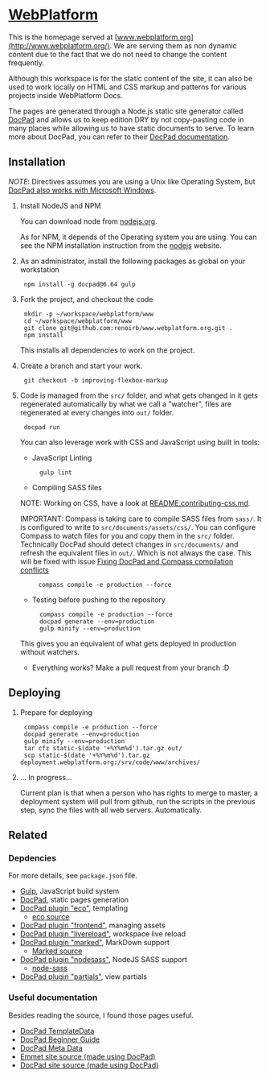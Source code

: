 # [WebPlatform](http://www.webplatform.org/)

This is the homepage served at [www.webplatform.org](http://www.webplatform.org/). We are
serving them as non dynamic content due to the fact that we do not need to change the content frequently.

Although this workspace is for the static content of the site, it can also be used to work locally on HTML
and CSS markup and patterns for various projects inside WebPlatform Docs.

The pages are generated through a Node.js static site generator called [DocPad](http://docpad.org/) and allows us to
keep edition DRY by not copy-pasting code in many places while allowing us to have static documents to serve. To learn
more about DocPad, you can refer to their [DocPad documentation](http://docpad.org/docs).

## Installation

*NOTE*: Directives assumes you are using a Unix like Operating System, but [DocPad also works with Microsoft Windows](http://bevry.me/learn/node-install).

1. Install NodeJS and NPM

    You can download node from [nodejs.org](http://nodejs.org/).

    As for NPM, it depends of the Operating system you are using. You can see the NPM installation instruction
    from the [nodejs](http://nodejs.org/) website.

2. As an administrator, install the following packages as global on your workstation

        npm install -g docpad@6.64 gulp

3. Fork the project, and checkout the code

        mkdir -p ~/workspace/webplatform/www
        cd ~/workspace/webplatform/www
        git clone git@github.com:renoirb/www.webplatform.org.git .
        npm install

    This installs all dependencies to work on the project.

4. Create a branch and start your work.

        git checkout -b improving-flexbox-markup

5. Code is managed from the `src/` folder, and what gets changed in it gets regenerated automatically
    by what we call a "watcher", files are regenerated at every changes into `out/` folder.

        docpad run

    You can also leverage work with CSS and JavaScript using built in tools:

    * JavaScript Linting

            gulp lint

    * Compiling SASS files


    NOTE: Working on CSS, have a look at [README.contributing-css.md](README.contributing-css.md).

    IMPORTANT: Compass is taking care to compile SASS files from `sass/`. It is configured to write to `src/documents/assets/css/`. You can configure Compass to watch files for you and copy them in the `src/` folder.  Technically DocPad should detect changes in `src/documents/` and refresh the equivalent files in `out/`. Which is not always the case. This will be fixed with issue [Fixing DocPad and Compass compilation conflicts](https://github.com/webplatform/www.webplatform.org/issues/9)

            compass compile -e production --force

    * Testing before pushing to the repository

            compass compile -e production --force
            docpad generate --env=production
            gulp minify --env=production

    This gives you an equivalent of what gets deployed in production without watchers.

    * Everything works? Make a pull request from your branch :D

## Deploying

1. Prepare for deploying

        compass compile -e production --force
        docpad generate --env=production
        gulp minify --env=production
        tar cfz static-$(date '+%Y%m%d').tar.gz out/
        scp static-$(date '+%Y%m%d').tar.gz deployment.webplatform.org:/srv/code/www/archives/

2. ... In progress...

    Current plan is that when a person who has rights to merge to master, a deployment system will pull from github, run the scripts in the previous step, sync the files with all web servers. Automatically.




## Related

### Depdencies

For more details, see `package.json` file.

* [Gulp](http://gulpjs.com/), JavaScript build system
* [DocPad](http://docpad.org/), static pages generation
* [DocPad plugin "eco"](https://github.com/docpad/docpad-plugin-eco), templating
  * [eco source](https://github.com/sstephenson/eco)
* [DocPad plugin "frontend"](https://github.com/sergeche/docpad-plugin-frontend), managing assets
* [DocPad plugin "livereload"](https://github.com/docpad/docpad-plugin-livereload/), workspace live reload
* [DocPad plugin "marked"](https://github.com/docpad/docpad-plugin-marked), MarkDown support
  * [Marked source](https://github.com/chjj/marked)
* [DocPad plugin "nodesass"](https://github.com/jking90/docpad-plugin-nodesass), NodeJS SASS support
  * [node-sass](https://github.com/andrew/node-sass)
* [DocPad plugin "partials"](https://github.com/docpad/docpad-plugin-partials), view partials

### Useful documentation

Besides reading the source, I found those pages useful.

* [DocPad TemplateData](http://docpad.org/docs/template-data)
* [DocPad Beginner Guide](http://docpad.org/docs/begin)
* [DocPad Meta Data](http://docpad.org/docs/meta-data)
* [Emmet site source (made using DocPad)](https://github.com/emmetio/emmet-docs)
* [DocPad site source (made using DocPad)](https://github.com/docpad/website)
